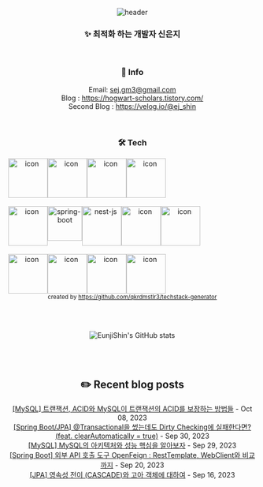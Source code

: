 <div align="center">

![header](https://capsule-render.vercel.app/api?type=waving&color=0:e0c3fc,100:a6c1ee&height=300&section=header&text=Woody's%20github&fontSize=90&fontColor=FFFFFF)
### ✨ 최적화 하는 개발자 신은지

</br>

 ### 🌱 Info 
Email: sej.gm3@gmail.com </br>
Blog : https://hogwart-scholars.tistory.com/ </br>
Second Blog : https://velog.io/@ej_shin 

</br>

### 🛠 Tech 
<p align="center">
<div style="display: flex; align-items: flex-start;">
<img src="https://techstack-generator.vercel.app/java-icon.svg" alt="icon" width="80" height="80" />
<img src="https://techstack-generator.vercel.app/js-icon.svg" alt="icon" width="80" height="80" />
<img src="https://techstack-generator.vercel.app/ts-icon.svg" alt="icon" width="80" height="80" />
<img src="https://techstack-generator.vercel.app/python-icon.svg" alt="icon" width="80" height="80" />
</div> </br>
<div style="display: flex; align-items: flex-start;">
<img src="https://techstack-generator.vercel.app/restapi-icon.svg" alt="icon" width="80" height="80" />
<img src="https://user-images.githubusercontent.com/38103085/181780616-1a299b1f-990a-468b-b708-dec753ba7851.png" alt="spring-boot" wide="70" height="70">
<img src="https://user-images.githubusercontent.com/38103085/201467463-63243cca-c2b4-4fef-8370-1e9327c50c84.svg" alt= "nest-js" wide="80" height="80">
<img src="https://techstack-generator.vercel.app/django-icon.svg" alt="icon" width="80" height="80" />
<img src="https://techstack-generator.vercel.app/graphql-icon.svg" alt="icon" width="80" height="80" />
</div> </br>
<div style="display: flex; align-items: flex-start;">
<img src="https://techstack-generator.vercel.app/mysql-icon.svg" alt="icon" width="80" height="80" />
<img src="https://techstack-generator.vercel.app/aws-icon.svg" alt="icon" width="80" height="80" />
<img src="https://techstack-generator.vercel.app/docker-icon.svg" alt="icon" width="80" height="80" />
<img src="https://techstack-generator.vercel.app/github-icon.svg" alt="icon" width="80" height="80" />
</div>
<sub>created by <a href="https://github.com/qkrdmstlr3/techstack-generator" target="_blank">https://github.com/qkrdmstlr3/techstack-generator</a>
</sub>  
</p>

</br></br>

![EunjiShin's GitHub stats](https://github-readme-stats.vercel.app/api?username=EunjiShin&show_icons=true&theme=buefy)

</br></br>

## ✏️ Recent blog posts

[[MySQL] 트랜잭션, ACID와 MySQL이 트랜잭션의 ACID를 보장하는 방법들](https://hogwart-scholars.tistory.com/entry/MySQL-%ED%8A%B8%EB%9E%9C%EC%9E%AD%EC%85%98-ACID%EC%99%80-MySQL%EC%9D%B4-%ED%8A%B8%EB%9E%9C%EC%9E%AD%EC%85%98%EC%9D%98-ACID%EB%A5%BC-%EB%B3%B4%EC%9E%A5%ED%95%98%EB%8A%94-%EB%B0%A9%EB%B2%95%EB%93%A4) - Oct 08, 2023<br>
[[Spring Boot/JPA] @Transactional을 썼는데도 Dirty Checking에 실패한다면? (feat. clearAutomatically = true)](https://hogwart-scholars.tistory.com/entry/Spring-BootJPA-Transactional%EC%9D%84-%EC%8D%BC%EB%8A%94%EB%8D%B0%EB%8F%84-Dirty-Checking%EC%97%90-%EC%8B%A4%ED%8C%A8%ED%95%9C%EB%8B%A4%EB%A9%B4-feat-clearAutomatically-true) - Sep 30, 2023<br>
[[MySQL] MySQL의 아키텍처와 성능 핵심을 알아보자](https://hogwart-scholars.tistory.com/entry/MySQL-MySQL%EC%9D%98-%EC%95%84%ED%82%A4%ED%85%8D%EC%B2%98%EC%99%80-%EC%84%B1%EB%8A%A5-%ED%95%B5%EC%8B%AC%EC%9D%84-%EC%95%8C%EC%95%84%EB%B3%B4%EC%9E%90) - Sep 29, 2023<br>
[[Spring Boot] 외부 API 호출 도구 OpenFeign : RestTemplate, WebClient와 비교까지](https://hogwart-scholars.tistory.com/entry/Spring-Boot-%EC%99%B8%EB%B6%80-API-%ED%98%B8%EC%B6%9C-%EB%8F%84%EA%B5%AC-OpenFeign-RestTemplate-WebClient%EC%99%80-%EB%B9%84%EA%B5%90%EA%B9%8C%EC%A7%80) - Sep 20, 2023<br>
[[JPA] 영속성 전이 (CASCADE)와 고아 객체에 대하여](https://hogwart-scholars.tistory.com/entry/JPA-%EC%98%81%EC%86%8D%EC%84%B1-%EC%A0%84%EC%9D%B4-CASCADE%EC%99%80-%EA%B3%A0%EC%95%84-%EA%B0%9D%EC%B2%B4%EC%97%90-%EB%8C%80%ED%95%98%EC%97%AC) - Sep 16, 2023<br>
